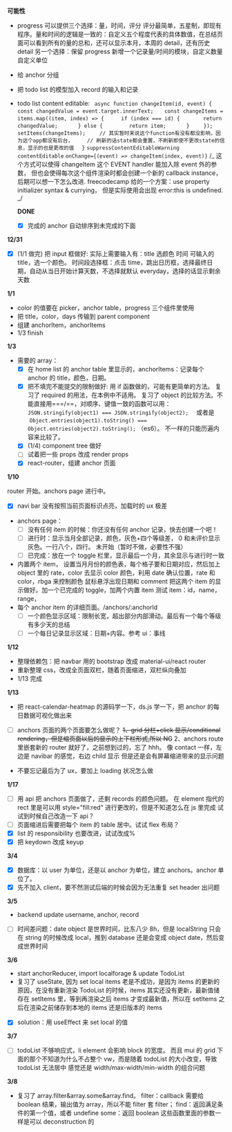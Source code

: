 **可能性**

- progress 可以提供三个选择：量，时间，评分
  评分最简单，五星制，即现有程序。量和时间的逻辑是一致的：自定义五个程度代表的具体数值，在总结页面可以看到所有的量的总和，还可以显示本月，本周的 detail，还有历史 detail
  另一个选择：保留 progress 新增一个记录量/时间的模块，自定义数量 自定义单位
- 给 anchor 分组
- 把 todo list 的模型加入 record 的输入和记录
- todo list content editable:
  ` async function changeItem(id, event) {`
  `    const changedValue = event.target.innerText;`
  `   const changeItems = items.map((item, index) => {`
  `     if (index === id) {`
  `       return changedValue;`
  `      } else {`
  `        return item;`
  `      }`
  `    });`
  `    setItems(changeItems);`
  `    // 其实暂时来说这个function有没有都没影响，因为这个app都没有后台，`
  `    // 刷新的话state都会重置，不刷新即使不更改state的信息，显示的也是更改的值`
  `  }`
  `suppressContentEditableWarning`
  `contentEditable`
  `onChange={(event) => changeItem(index, event)}`
  /_ 这个方式可以使得 changeItem 这个 EVENT handler 能加入除 event 外的参数，
  但也会使得每次这个组件渲染时都会创建一个新的 callback instance，
  后期可以想一下怎么改进. freecodecamp 给的一个方案：use property
  initializer syntax & currying， 但是实际使用会出现 error:this is
  undefined. _/

  **DONE**

  - [x] 完成的 anchor 自动排序到未完成的下面

**12/31**

- [x] (1/1 做完) 把 input 框做好:
      实际上需要输入有：title 选颜色 时间
      可输入的 title，选一个颜色。
      时间段选择框：点击 time，跳出日历框，选择最终日期，自动从当日开始计算天数，不选择就默认 everyday，选择的话显示剩余天数

**1/1**

- color 的值要在 picker，anchor table，progress 三个组件里使用
- 把 title，color，days 传输到 parent component
- 组建 anchorItem，anchorItems
- 1/3 finish

**1/3**

- 需要的 array：
  - [x] 在 home list 的 anchor table 里显示的，anchorItems：记录每个 anchor 的 title，颜色，日期。
  - [x] 把不填完不能提交的限制做好:
        用 if 函数做的，可能有更简单的方法。
        复习了 required 的用法，在本例中不适用。
        复习了 object 的比较方法。不能直接用===/==，对顺序、键值一致的函数可以用：
        `JSON.stringify(object1) === JSON.stringify(object2);  `
        或者是  `Object.entries(object1).toString() === Object.entries(object2).toString();` （es6）。
        不一样的只能历遍内容来比较了。
  - [x] (1/4) component tree 做好
  - [ ] 试着把一些 props 改成 render props
  - [x] react-router，组建 anchor 页面

**1/10**

router 开始。anchors page 进行中。

- [x] navi bar 没有按照当前页面标识点亮，加载时的 ux 极差
- anchors page：
  - [ ] 没有任何 item 的时候：你还没有任何 anchor 记录，快去创建一个吧！
  - [ ] 进行时：显示当月全部记录，颜色，灰色+四个等级差， 0 和未评价显示灰色。一行八个，四行。
        未开始（暂时不做，必要性不强）
  - [ ] 已完成：放在一个 toggle 栏里，显示最后一个月，其余显示与进行时一致
- 内置两个 item，
  设置当月月份的颜色表，每个格子要和日期对应，然后加上 object 里的 rate，color 去显示 color
  颜色，利用 date 确认位置，rate 和 color，rbga 来控制颜色
  鼠标悬浮出现日期和 comment
  把这两个 item 的显示做好。加一个已完成的 toggle，加两个内置 item 测试
  item：id，name，range，
- 每个 anchor item 的详细页面。/anchors/:anchorId
  - [ ] 一个颜色显示区域：限制长宽，超出部分内部滑动。最后有一个每个等级有多少天的总结
  - [ ] 一个每日记录显示区域：日期+内容。参考 ui：事线

**1/12**

- 整理依赖包：把 navbar 用的 bootstrap 改成 material-ui/react router
- 重新整理 css，改成全页面双栏，随着页面缩进，双栏纵向叠加
- 1/13 完成

**1/13**

- 把 react-calendar-heatmap 的源码学一下，ds.js 学一下，把 anchor 的每日数据可视化做出来
- [ ] anchors 页面的两个页面要怎么做呢？
      ~~1、grid 分栏+click 显示/conditional rendering，但是缩页面以后的显示的上下栏形式,所以 NG~~
      2、anchors route 里嵌套新的 router 就好了，之前想到过的，忘了 hhh。
      像 contact 一样，左边是 navibar 的感觉，右边 child 显示
      但是还是会有屏幕缩进带来的显示问题
- 不要忘记最后为了 ux，要加上 loading 状况怎么做

**1/17**

- [ ] 用 api 把 anchors 页面做了，还剩 records 的颜色问题。
      在 element 指代的 rect 里是可以用 style="fill:red" 进行更改的，但是不知道怎么在 js 里完成
      试试到时候自己改造一下 api？
- [ ] 页面缩进后需要把每个 item 的 table 居中。试试 flex 布局？
- [x] list 的 responsibility 也要改进，试试改成%
- [x] 把 keydown 改成 keyup

**3/4**

- [x] 数据库：以 user 为单位，还是以 anchor 为单位，建立 anchors。anchor 单位了。
- [x] 先不加入 client，要不然测试后端的时候会因为无法重复 set header 出问题

**3/5**

- backend update username, anchor, record
- [ ] 时间差问题：date object 是世界时间，比东八少 8h，但是 localString 只会在 string 的时候改成 local，推到 database 还是会变成 object date，然后变成世界时间

**3/6**

- start anchorReducer, import localforage & update TodoList
- 复习了 useState, 因为 set local items 老是不成功，是因为 items 的更新的原因，在没有重新渲染 TodoList 的时候，items 其实还没有更新，最新值储存在 setItems 里，等到再渲染之后 items 才变成最新值，所以在 setItems 之后在渲染之前储存到本地的 items 还是旧版本的 items
- [x] solution：用 useEffect 来 set local 的值

**3/7**

- [ ] todoList 不够响应式，li element 会影响 block 的宽度。
      而且 mui 的 grid 下面的那个不知道为什么不占整个 vw，而是随着 todoList 的大小改变，导致 todoList 无法居中
      感觉还是 width/max-width/min-width 的组合问题

**3/8**

- 复习了 array.filter&array.some&array.find。
  filter：callback 需要给 boolean 结果，输出值为 array，所以不能 filter 套 filter；
  find：返回满足条件的第一个值，或者 undefine
  some：返回 boolean
  这些函数里面的参数一样是可以 deconstruction 的
